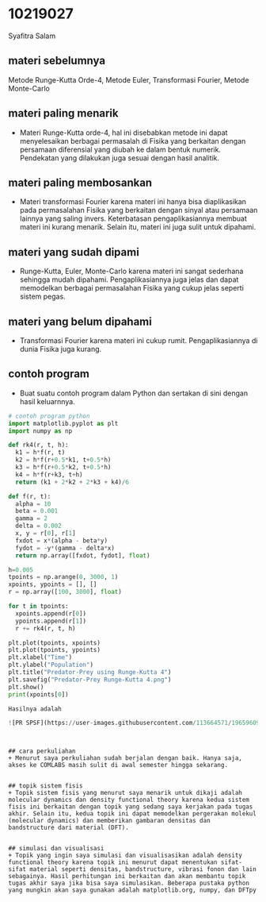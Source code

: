 # 10219027
Syafitra Salam


## materi sebelumnya
Metode Runge-Kutta Orde-4, Metode Euler, Transformasi Fourier, Metode Monte-Carlo


## materi paling menarik
+ Materi Runge-Kutta orde-4, hal ini disebabkan metode ini dapat menyelesaikan berbagai permasalah di Fisika yang berkaitan dengan persamaan diferensial yang diubah ke dalam bentuk numerik. Pendekatan yang dilakukan juga sesuai dengan hasil analitik.


## materi paling membosankan
+ Materi transformasi Fourier karena materi ini hanya bisa diaplikasikan pada permasalahan Fisika yang berkaitan dengan sinyal atau persamaan lainnya yang saling invers. Keterbatasan pengaplikasiannya membuat materi ini kurang menarik. Selain itu, materi ini juga sulit untuk dipahami.


## materi yang sudah dipami
+ Runge-Kutta, Euler, Monte-Carlo karena materi ini sangat sederhana sehingga mudah dipahami. Pengaplikasiannya juga jelas dan dapat memodelkan berbagai permasalahan Fisika yang cukup jelas seperti sistem pegas.


## materi yang belum dipahami
+ Transformasi Fourier karena materi ini cukup rumit. Pengaplikasiannya di dunia Fisika juga kurang.


## contoh program
+ Buat suatu contoh program dalam Python dan sertakan di sini dengan hasil keluarnnya.

```python
# contoh program python
import matplotlib.pyplot as plt
import numpy as np

def rk4(r, t, h): 
  k1 = h*f(r, t)
  k2 = h*f(r+0.5*k1, t+0.5*h)
  k3 = h*f(r+0.5*k2, t+0.5*h)
  k4 = h*f(r+k3, t+h)
  return (k1 + 2*k2 + 2*k3 + k4)/6

def f(r, t):
  alpha = 10
  beta = 0.001
  gamma = 2
  delta = 0.002
  x, y = r[0], r[1]
  fxdot = x*(alpha - beta*y)
  fydot = -y*(gamma - delta*x)
  return np.array([fxdot, fydot], float)

h=0.005
tpoints = np.arange(0, 3000, 1)
xpoints, ypoints = [], []
r = np.array([100, 3000], float)

for t in tpoints:
  xpoints.append(r[0])
  ypoints.append(r[1]) 
  r += rk4(r, t, h)

plt.plot(tpoints, xpoints)
plt.plot(tpoints, ypoints)
plt.xlabel("Time")
plt.ylabel("Population")
plt.title("Predator-Prey using Runge-Kutta 4")
plt.savefig("Predator-Prey Runge-Kutta 4.png")
plt.show()
print(xpoints[0])

Hasilnya adalah

![PR SPSF](https://user-images.githubusercontent.com/113664571/196596097-647fa6a3-547e-4afd-a246-a4c6c8d8eefb.PNG)

```
```


## cara perkuliahan
+ Menurut saya perkuliahan sudah berjalan dengan baik. Hanya saja, akses ke COMLABS masih sulit di awal semester hingga sekarang.


## topik sistem fisis
+ Topik sistem fisis yang menurut saya menarik untuk dikaji adalah molecular dynamics dan density functional theory karena kedua sistem fisis ini berkaitan dengan topik yang sedang saya kerjakan pada tugas akhir. Selain itu, kedua topik ini dapat memodelkan pergerakan molekul (molecular dynamics) dan memberikan gambaran densitas dan bandstructure dari material (DFT).


## simulasi dan visualisasi
+ Topik yang ingin saya simulasi dan visualisasikan adalah density functional theory karena topik ini menurut dapat menentukan sifat-sifat material seperti densitas, bandstructure, vibrasi fonon dan lain sebagainya. Hasil perhitungan ini berkaitan dan akan membantu topik tugas akhir saya jika bisa saya simulasikan. Beberapa pustaka python yang mungkin akan saya gunakan adalah matplotlib.org, numpy, dan DFTpy
